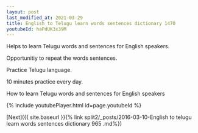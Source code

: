 ```yaml
---
layout: post
last_modified_at: 2021-03-29
title: English to Telugu learn words sentences dictionary 1470 
youtubeId: haPdUK3x39M
---
```

 
 
Helps to learn Telugu words and sentences for English speakers.

Opportunitiy to repeat the words sentences. 

Practice Telugu language. 
 
10 minutes practice every day. 
 
How to learn Telugu words and sentences for English speakers 
 
{% include youtubePlayer.html id=page.youtubeId %}
 
 
[Next]({{ site.baseurl }}{% link  split2/_posts/2016-03-10-English to telugu learn words sentences dictionary 965 .md%})
 
